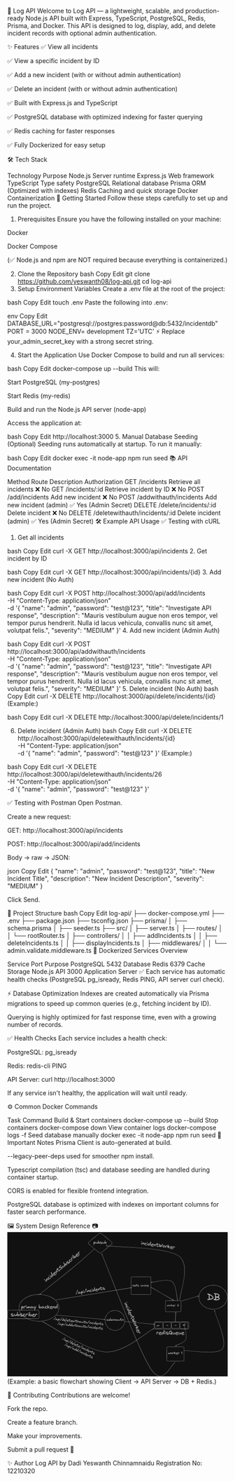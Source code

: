 📄 Log API
Welcome to Log API — a lightweight, scalable, and production-ready Node.js API built with Express, TypeScript, PostgreSQL, Redis, Prisma, and Docker.
This API is designed to log, display, add, and delete incident records with optional admin authentication.

✨ Features
✅ View all incidents

✅ View a specific incident by ID

✅ Add a new incident (with or without admin authentication)

✅ Delete an incident (with or without admin authentication)

✅ Built with Express.js and TypeScript

✅ PostgreSQL database with optimized indexing for faster querying

✅ Redis caching for faster responses

✅ Fully Dockerized for easy setup

🛠 Tech Stack

Technology	Purpose
Node.js	Server runtime
Express.js	Web framework
TypeScript	Type safety
PostgreSQL	Relational database
Prisma	ORM (Optimized with indexes)
Redis	Caching and quick storage
Docker	Containerization
🚀 Getting Started
Follow these steps carefully to set up and run the project.

1. Prerequisites
Ensure you have the following installed on your machine:

Docker

Docker Compose

(✅ Node.js and npm are NOT required because everything is containerized.)

2. Clone the Repository
bash
Copy
Edit
git clone https://github.com/yeswanth08/log-api.git
cd log-api
3. Setup Environment Variables
Create a .env file at the root of the project:

bash
Copy
Edit
touch .env
Paste the following into .env:

env
Copy
Edit
DATABASE_URL="postgresql://postgres:password@db:5432/incidentdb"
PORT = 3000
NODE_ENV= development
TZ='UTC'
⚡ Replace your_admin_secret_key with a strong secret string.

4. Start the Application
Use Docker Compose to build and run all services:

bash
Copy
Edit
docker-compose up --build
This will:

Start PostgreSQL (my-postgres)

Start Redis (my-redis)

Build and run the Node.js API server (node-app)

Access the application at:

bash
Copy
Edit
http://localhost:3000
5. Manual Database Seeding (Optional)
Seeding runs automatically at startup. To run it manually:

bash
Copy
Edit
docker exec -it node-app npm run seed
📚 API Documentation

Method	Route	Description	Authorization
GET	/incidents	Retrieve all incidents	❌ No
GET	/incidents/:id	Retrieve incident by ID	❌ No
POST	/add/incidents	Add new incident	❌ No
POST	/addwithauth/incidents	Add new incident (admin)	✅ Yes (Admin Secret)
DELETE	/delete/incidents/:id	Delete incident	❌ No
DELETE	/deletewithauth/incidents/:id	Delete incident (admin)	✅ Yes (Admin Secret)
🛠 Example API Usage
✅ Testing with cURL
1. Get all incidents

bash
Copy
Edit
curl -X GET http://localhost:3000/api/incidents
2. Get incident by ID

bash
Copy
Edit
curl -X GET http://localhost:3000/api/incidents/{id}
3. Add new incident (No Auth)

bash
Copy
Edit
curl -X POST http://localhost:3000/api/add/incidents \
  -H "Content-Type: application/json" \
  -d '{
        "name": "admin",
        "password": "test@123",
        "title": "Investigate API response",
        "description": "Mauris vestibulum augue non eros tempor, vel tempor purus hendrerit. Nulla id lacus vehicula, convallis nunc sit amet, volutpat felis.",
        "severity": "MEDIUM"
      }'
4. Add new incident (Admin Auth)

bash
Copy
Edit
curl -X POST http://localhost:3000/api/addwithauth/incidents \
  -H "Content-Type: application/json" \
  -d '{
        "name": "admin",
        "password": "test@123",
        "title": "Investigate API response",
        "description": "Mauris vestibulum augue non eros tempor, vel tempor purus hendrerit. Nulla id lacus vehicula, convallis nunc sit amet, volutpat felis.",
        "severity": "MEDIUM"
      }'
5. Delete incident (No Auth)
bash
Copy
Edit
curl -X DELETE http://localhost:3000/api/delete/incidents/{id}
(Example:)

bash
Copy
Edit
curl -X DELETE http://localhost:3000/api/delete/incidents/1

6. Delete incident (Admin Auth)
bash
Copy
Edit
curl -X DELETE http://localhost:3000/api/deletewithauth/incidents/{id} \
  -H "Content-Type: application/json" \
  -d '{
        "name": "admin",
        "password": "test@123"
      }'
(Example:)

bash
Copy
Edit
curl -X DELETE http://localhost:3000/api/deletewithauth/incidents/26 \
  -H "Content-Type: application/json" \
  -d '{
        "name": "admin",
        "password": "test@123"
      }'

✅ Testing with Postman
Open Postman.

Create a new request:

GET: http://localhost:3000/api/incidents

POST: http://localhost:3000/api/add/incidents

Body → raw → JSON:

json
Copy
Edit
{
  "name": "admin",
  "password": "test@123",
  "title": "New Incident Title",
  "description": "New Incident Description",
  "severity": "MEDIUM"
}

Click Send.

🧩 Project Structure
bash
Copy
Edit
log-api/
├── docker-compose.yml
├── .env
├── package.json
├── tsconfig.json
├── prisma/
│   ├── schema.prisma
│   ├── seeder.ts
├── src/
│   ├── server.ts
│   ├── routes/
│   │   └── rootRouter.ts
│   ├── controllers/
│   │   ├── addIncidents.ts
│   │   ├── deleteIncidents.ts
│   │   ├── displayIncidents.ts
│   ├── middlewares/
│   │   └── admin.validate.middleware.ts
🐳 Dockerized Services Overview

Service	Port	Purpose
PostgreSQL	5432	Database
Redis	6379	Cache Storage
Node.js API	3000	Application Server
✅ Each service has automatic health checks (PostgreSQL pg_isready, Redis PING, API server curl check).

⚡ Database Optimization
Indexes are created automatically via Prisma migrations to speed up common queries (e.g., fetching incident by ID).

Querying is highly optimized for fast response time, even with a growing number of records.

✅ Health Checks
Each service includes a health check:

PostgreSQL: pg_isready

Redis: redis-cli PING

API Server: curl http://localhost:3000

If any service isn't healthy, the application will wait until ready.

⚙️ Common Docker Commands

Task	Command
Build & Start containers	docker-compose up --build
Stop containers	docker-compose down
View container logs	docker-compose logs -f
Seed database manually	docker exec -it node-app npm run seed
📢 Important Notes
Prisma Client is auto-generated at build.

--legacy-peer-deps used for smoother npm install.

Typescript compilation (tsc) and database seeding are handled during container startup.

CORS is enabled for flexible frontend integration.

PostgreSQL database is optimized with indexes on important columns for faster search performance.

🖼️ System Design Reference
📷 ![Design](./Design.png)
(Example: a basic flowchart showing Client → API Server → DB + Redis.)

🤝 Contributing
Contributions are welcome!

Fork the repo.

Create a feature branch.

Make your improvements.

Submit a pull request 🚀

✨ Author
Log API
by Dadi Yeswanth Chinnamnaidu
Registration No: 12210320

